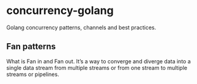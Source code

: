 # concurrency-golang

Golang concurrency patterns, channels and best practices.

## Fan patterns

What is Fan in and Fan out. It’s a way to converge and diverge data into a single data stream from multiple streams or from one stream to multiple streams or pipelines.
